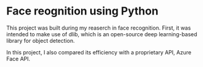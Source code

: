 # Face reognition using Python 
This project was built during my reaserch in face recognition. First, it was intended to make use of dlib, which is an
open-source deep learning-based library for object detection. 

In this project, I also compared its efficiency with a proprietary API, Azure Face API.

